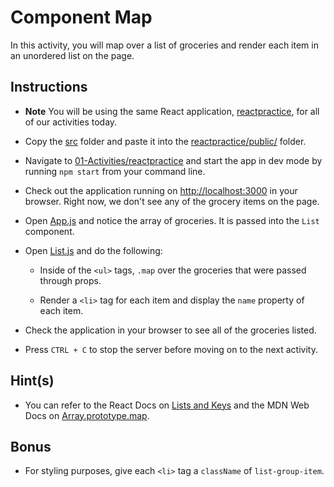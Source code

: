 # Component Map

In this activity, you will map over a list of groceries and render each item in an unordered list on the page.

## Instructions

* **Note** You will be using the same React application, [reactpractice](../reactpractice), for all of our activities today.

* Copy the [src](Unsolved/src) folder and paste it into the [reactpractice/public/](../reactpractice/public/) folder. 

* Navigate to [01-Activities/reactpractice](../reactpractice) and start the app in dev mode by running `npm start` from your command line.

* Check out the application running on <http://localhost:3000> in your browser. Right now, we don't see any of the grocery items on the page.

* Open [App.js](../reactpractice/src/App.js) and notice the array of groceries. It is passed into the `List` component.

* Open [List.js](../reactpractice/src/components/List.js) and do the following:

  * Inside of the `<ul>` tags, `.map` over the groceries that were passed through props.

  * Render a `<li>` tag for each item and display the `name` property of each item.

* Check the application in your browser to see all of the groceries listed.

* Press `CTRL + C` to stop the server before moving on to the next activity.

## Hint(s)

* You can refer to the React Docs on [Lists and Keys](https://facebook.github.io/react/docs/lists-and-keys.html) and the MDN Web Docs on [Array.prototype.map](https://developer.mozilla.org/en-US/docs/Web/JavaScript/Reference/Global_Objects/Array/map).

## Bonus

* For styling purposes, give each `<li>` tag a `className` of `list-group-item`.

